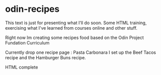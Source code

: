 # odin-recipes
This text is just for presenting what I'll do soon.
Some HTML training, exercising what I've learned from courses online
and other stuff.

Right now Im creating some recipes food based on the Odin Project Fundation Curriculum

Currently drop one recipe page : Pasta Carbonara
I set up the Beef Tacos recipe and the Hamburger Buns recipe.

HTML complete